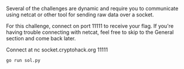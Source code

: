 


Several of the challenges are dynamic and require you to communicate using netcat or other tool for sending raw data over a socket.

For this challenge, connect on port 11111 to receive your flag. If you're having trouble connecting with netcat, feel free to skip to the General section and come back later.

Connect at nc socket.cryptohack.org 11111

``` 
go run sol.py 
```
